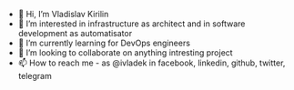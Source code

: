 - 👋 Hi, I’m Vladislav Kirilin
- 👀 I’m interested in infrastructure as architect and in software development as automatisator
- 🌱 I’m currently learning for DevOps engineers
- 💞️ I’m looking to collaborate on anything intresting project
- 📫 How to reach me - as @ivladek in facebook, linkedin, github, twitter, telegram

<!---
ivladek/ivladek is a ✨ special ✨ repository because its `README.md` (this file) appears on your GitHub profile.
You can click the Preview link to take a look at your changes.
--->
